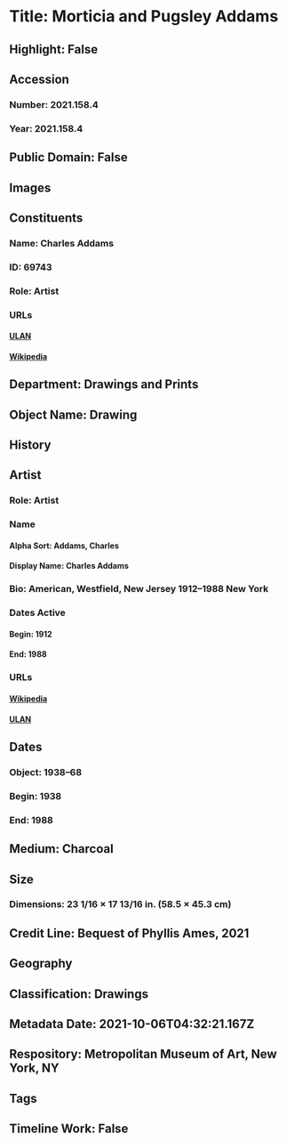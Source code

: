 # Title: Morticia and Pugsley Addams
## Highlight: False
## Accession
### Number: 2021.158.4
### Year: 2021.158.4
## Public Domain: False
## Images
## Constituents
### Name: Charles Addams
### ID: 69743
### Role: Artist
### URLs
#### [ULAN](http://vocab.getty.edu/page/ulan/500074368)
#### [Wikipedia](https://www.wikidata.org/wiki/Q361106)
## Department: Drawings and Prints
## Object Name: Drawing
## History
## Artist
### Role: Artist
### Name
#### Alpha Sort: Addams, Charles
#### Display Name: Charles Addams
### Bio: American, Westfield, New Jersey 1912–1988 New York
### Dates Active
#### Begin: 1912
#### End: 1988
### URLs
#### [Wikipedia](https://www.wikidata.org/wiki/Q361106)
#### [ULAN](http://vocab.getty.edu/page/ulan/500074368)
## Dates
### Object: 1938–68
### Begin: 1938
### End: 1988
## Medium: Charcoal
## Size
### Dimensions: 23 1/16 × 17 13/16 in. (58.5 × 45.3 cm)
## Credit Line: Bequest of Phyllis Ames, 2021
## Geography
## Classification: Drawings
## Metadata Date: 2021-10-06T04:32:21.167Z
## Respository: Metropolitan Museum of Art, New York, NY
## Tags
## Timeline Work: False